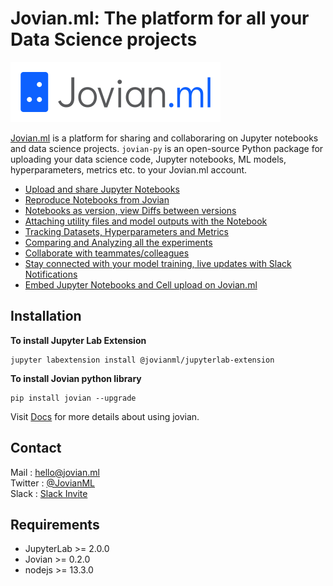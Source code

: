 # Jovian.ml: The platform for all your Data Science projects

![](/docs/jovian_horizontal_logo.svg)

[Jovian.ml](https://www.jovian.ml?utm_source=npm) is a platform for sharing and collaboraring on Jupyter notebooks and data science projects. `jovian-py` is an open-source Python package for uploading your data science code, Jupyter notebooks, ML models, hyperparameters, metrics etc. to your Jovian.ml account.

- [Upload and share Jupyter Notebooks](https://jovian.ml/docs/user-guide/upload.html)
- [Reproduce Notebooks from Jovian](https://jovian.ml/docs/user-guide/reproduce.html)
- [Notebooks as version, view Diffs between versions](https://jovian.ml/docs/user-guide/version.html)
- [Attaching utility files and model outputs with the Notebook](https://jovian.ml/docs/user-guide/attach.html)
- [Tracking Datasets, Hyperparameters and Metrics](https://jovian.ml/docs/user-guide/track.html)
- [Comparing and Analyzing all the experiments](https://jovian.ml/docs/user-guide/compare.html)
- [Collaborate with teammates/colleagues](https://jovian.ml/docs/user-guide/collaborate.html)
- [Stay connected with your model training, live updates with Slack Notifications](https://jovian.ml/docs/user-guide/integrations.html)
- [Embed Jupyter Notebooks and Cell upload on Jovian.ml](https://jovian.ml/docs/user-guide/embed.html)

## Installation

**To install Jupyter Lab Extension**

```
jupyter labextension install @jovianml/jupyterlab-extension
```

**To install Jovian python library**

```
pip install jovian --upgrade
```

Visit [Docs](https://www.jovian.ml/docs?utm_source=npm) for more details about using jovian.

## Contact

Mail : hello@jovian.ml
<br>
Twitter : [@JovianML](https://twitter.com/JovianML)
<br>
Slack : [Slack Invite](https://bit.ly/jovian-users)

## Requirements

- JupyterLab >= 2.0.0
- Jovian >= 0.2.0
- nodejs >= 13.3.0
